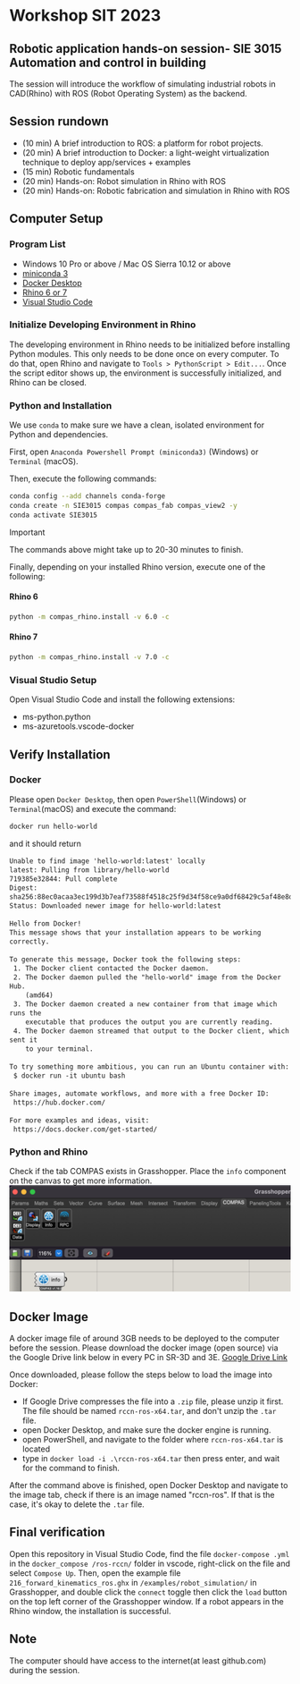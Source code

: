 # Workshop SIT 2023
## Robotic application hands-on session- SIE 3015 Automation and control in building
The session will introduce the workflow of simulating industrial robots in CAD(Rhino) with ROS (Robot Operating System) as the backend. 

## Session rundown
* (10 min) A brief introduction to ROS: a platform for robot projects.
* (20 min) A brief introduction to Docker: a light-weight virtualization technique to deploy app/services + examples
* (15 min) Robotic fundamentals
* (20 min) Hands-on: Robot simulation in Rhino with ROS
* (20 min) Hands-on: Robotic fabrication and simulation in Rhino with ROS

## Computer Setup
### Program List
* Windows 10 Pro or above / Mac OS Sierra 10.12 or above
* [miniconda 3](https://docs.conda.io/en/latest/miniconda.html)
* [Docker Desktop](https://www.docker.com/products/docker-desktop) 
* [Rhino 6 or 7](https://www.rhino3d.com/download)
* [Visual Studio Code](https://code.visualstudio.com/)

### Initialize Developing Environment in Rhino
The developing environment in Rhino needs to be initialized before installing Python modules. This only needs to be done once on every computer. To do that, open Rhino and navigate to `Tools > PythonScript > Edit...`. Once the script editor shows up, the environment is successfully initialized, and Rhino can be closed.

### Python and Installation

We use `conda` to make sure we have a clean, isolated environment for Python and dependencies.

First, open `Anaconda Powershell Prompt (miniconda3)` (Windows) or `Terminal` (macOS).

Then, execute the following commands:
```sh
conda config --add channels conda-forge
conda create -n SIE3015 compas compas_fab compas_view2 -y
conda activate SIE3015
```

> [!IMPORTANT]  
> The commands above might take up to 20-30 minutes to finish.

Finally, depending on your installed Rhino version, execute one of the following:

#### Rhino 6
```sh
python -m compas_rhino.install -v 6.0 -c
```

#### Rhino 7
```sh
python -m compas_rhino.install -v 7.0 -c
```
### Visual Studio Setup

Open Visual Studio Code and install the following extensions:
* ms-python.python
* ms-azuretools.vscode-docker


## Verify Installation
### Docker
Please open `Docker Desktop`, then open `PowerShell`(Windows) or `Terminal`(macOS) and execute the command:

```sh
docker run hello-world
```

and it should return

```text
Unable to find image 'hello-world:latest' locally
latest: Pulling from library/hello-world
719385e32844: Pull complete
Digest: sha256:88ec0acaa3ec199d3b7eaf73588f4518c25f9d34f58ce9a0df68429c5af48e8d
Status: Downloaded newer image for hello-world:latest

Hello from Docker!
This message shows that your installation appears to be working correctly.

To generate this message, Docker took the following steps:
 1. The Docker client contacted the Docker daemon.
 2. The Docker daemon pulled the "hello-world" image from the Docker Hub.
    (amd64)
 3. The Docker daemon created a new container from that image which runs the
    executable that produces the output you are currently reading.
 4. The Docker daemon streamed that output to the Docker client, which sent it
    to your terminal.

To try something more ambitious, you can run an Ubuntu container with:
 $ docker run -it ubuntu bash

Share images, automate workflows, and more with a free Docker ID:
 https://hub.docker.com/

For more examples and ideas, visit:
 https://docs.docker.com/get-started/
```

### Python and Rhino
Check if the tab COMPAS exists in Grasshopper. Place the `info` component on the canvas to get more information.
![compas_installed_in_rhino](assets/img/compas_installed_in_rhino.png)

## Docker Image
A docker image file of around 3GB needs to be deployed to the computer before the session. Please download the docker image (open source) via the Google Drive link below in every PC in SR-3D and 3E.
[Google Drive Link](https://drive.google.com/drive/folders/1159IfPik13sScniSJwjBX9LQlO-e-gGp?usp=sharing)

Once downloaded, please follow the steps below to load the image into Docker:

- If Google Drive compresses the file into a `.zip` file, please unzip it first. The file should be named `rccn-ros-x64.tar`, and don't unzip the `.tar` file.
- open Docker Desktop, and make sure the docker engine is running.
- open PowerShell, and navigate to the folder where `rccn-ros-x64.tar` is located
- type in `docker load -i .\rccn-ros-x64.tar` then press enter, and wait for the command to finish.

After the command above is finished, open Docker Desktop and navigate to the image tab, check if there is an image named "rccn-ros". If that is the case, it's okay to delete the `.tar` file.

## Final verification
Open this repository in Visual Studio Code, find the file `docker-compose
.yml` in the `docker_compose
/ros-rccn/` folder in vscode, right-click on the file and select `Compose Up`. Then, open the example file `216_forward_kinematics_ros.ghx` in `/examples/robot_simulation/` in Grasshopper, and double click the `connect` toggle then click the `load` button on the top left corner of the Grasshopper window. If a robot appears in the Rhino window, the installation is successful.

## Note
The computer should have access to the internet(at least github.com) during the session.